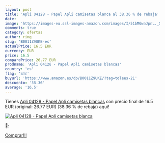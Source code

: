 ```yaml
---
layout: post
title: 'Apli 04128 - Papel Apli camisetas blanca al 38.36 % de rebaja'
date: 
image: 'https://images-eu.ssl-images-amazon.com/images/I/51bMGwaJpnL._SL200_.jpg'
comments: true
category: ofertas
author: ring
slug: 'B0011Z9UKE-es'
actualPrice: 16.5 EUR
currency: EUR
price: 16.5
comparePrice: 26.77 EUR
prodname: 'Apli 04128 - Papel Apli camisetas blancas'
country: 'es'
flag: '🇪🇸'
buyurl: 'https://www.amazon.es/dp/B0011Z9UKE/?tag=tolees-21'
descuento: '38.36'
average: '16.5'
---
```


Tienes [Apli 04128 - Papel Apli camisetas blancas](https://www.amazon.es/dp/B0011Z9UKE/?tag=tolees-21) con precio final de  16.5 EUR (original: 26.77 EUR) (38.36 %  de rebaja) aqui!

[![Apli 04128 - Papel Apli camisetas blanca](https://images-eu.ssl-images-amazon.com/images/I/51bMGwaJpnL._SL200_.jpg)](https://www.amazon.es/dp/B0011Z9UKE/?tag=tolees-21)

🔎:


[Comprar!!!](https://www.amazon.es/dp/B0011Z9UKE/?tag=tolees-21)
